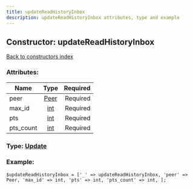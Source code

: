 ```yaml
---
title: updateReadHistoryInbox
description: updateReadHistoryInbox attributes, type and example
---
```

## Constructor: updateReadHistoryInbox  
[Back to constructors index](index.md)



### Attributes:

| Name     |    Type       | Required |
|----------|:-------------:|---------:|
|peer|[Peer](../types/Peer.md) | Required|
|max\_id|[int](../types/int.md) | Required|
|pts|[int](../types/int.md) | Required|
|pts\_count|[int](../types/int.md) | Required|



### Type: [Update](../types/Update.md)


### Example:

```
$updateReadHistoryInbox = ['_' => updateReadHistoryInbox, 'peer' => Peer, 'max_id' => int, 'pts' => int, 'pts_count' => int, ];
```
